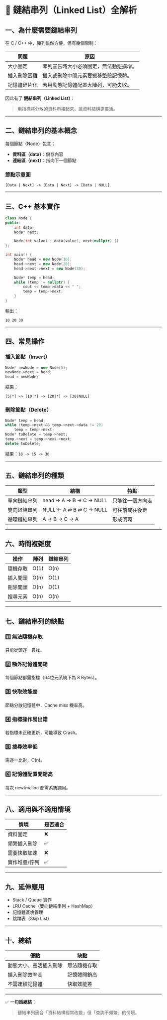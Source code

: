 # 🚀 鏈結串列（Linked List）全解析

## 一、為什麼需要鏈結串列

在 C / C++ 中，陣列雖然方便，但有幾個限制：

| 問題 | 原因 |
|------|------|
| 大小固定 | 陣列宣告時大小必須固定，無法動態擴增。 |
| 插入刪除困難 | 插入或刪除中間元素要搬移整段記憶體。 |
| 記憶體碎片化 | 若用動態記憶體配置大陣列，可能失敗。 |

因此有了 **鏈結串列（Linked List）**：
> 用指標將分散的資料串接起來，讓資料結構更靈活。

---

## 二、鏈結串列的基本概念

每個節點（Node）包含：
- **資料區（data）**：儲存內容
- **連結區（next）**：指向下一個節點

### 節點示意圖
```
[Data | Next] -> [Data | Next] -> [Data | NULL]
```

---

## 三、C++ 基本實作

```cpp
class Node {
public:
    int data;
    Node* next;

    Node(int value) : data(value), next(nullptr) {}
};

int main() {
    Node* head = new Node(10);
    head->next = new Node(20);
    head->next->next = new Node(30);

    Node* temp = head;
    while (temp != nullptr) {
        cout << temp->data << " ";
        temp = temp->next;
    }
}
```

輸出：
```
10 20 30
```

---

## 四、常見操作

### 插入節點（Insert）
```cpp
Node* newNode = new Node(5);
newNode->next = head;
head = newNode;
```

結果：
```
[5|*] -> [10|*] -> [20|*] -> [30|NULL]
```

### 刪除節點（Delete）
```cpp
Node* temp = head;
while (temp->next && temp->next->data != 20)
    temp = temp->next;
Node* toDelete = temp->next;
temp->next = temp->next->next;
delete toDelete;
```

結果：`10 -> 15 -> 30`

---

## 五、鏈結串列的種類

| 類型 | 結構 | 特點 |
|------|------|------|
| 單向鏈結串列 | head → A → B → C → NULL | 只能往一個方向走 |
| 雙向鏈結串列 | NULL ← A ⇄ B ⇄ C → NULL | 可往前或往後走 |
| 循環鏈結串列 | A → B → C → A | 形成閉環 |

---

## 六、時間複雜度

| 操作 | 陣列 | 鏈結串列 |
|------|------|-----------|
| 隨機存取 | O(1) | O(n) |
| 插入開頭 | O(n) | O(1) |
| 刪除開頭 | O(n) | O(1) |
| 搜尋元素 | O(n) | O(n) |

---

## 七、鏈結串列的缺點

### 1️⃣ 無法隨機存取
只能從頭逐一尋找。

### 2️⃣ 額外記憶體開銷
每個節點都需指標（64位元系統下為 8 Bytes）。

### 3️⃣ 快取效能差
節點分散記憶體中，Cache miss 機率高。

### 4️⃣ 指標操作易出錯
若指標未正確更新，可能導致 Crash。

### 5️⃣ 搜尋效率低
需逐一比對，O(n)。

### 6️⃣ 記憶體配置開銷高
每次 new/malloc 都需系統調用。

---

## 八、適用與不適用情境

| 情境 | 是否適合 |
|------|-----------|
| 資料固定 | ❌ |
| 頻繁插入刪除 | ✅ |
| 需要快取加速 | ❌ |
| 實作堆疊/佇列 | ✅ |

---

## 九、延伸應用

- Stack / Queue 實作  
- LRU Cache（雙向鏈結串列 + HashMap）  
- 記憶體區塊管理  
- 跳躍表（Skip List）

---

## 十、總結

| 優點 | 缺點 |
|------|------|
| 動態大小、靈活插入刪除 | 無法隨機存取 |
| 插入刪除效率高 | 記憶體開銷高 |
| 不需連續記憶體 | 快取效能差 |

---

✅ **一句話總結：**
> 鏈結串列適合「資料結構經常改變」但「查詢不頻繁」的情境。
